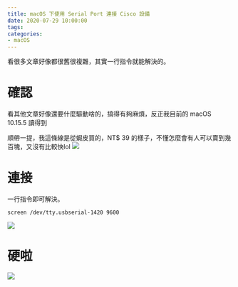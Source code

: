```yaml
---
title: macOS 下使用 Serial Port 連接 Cisco 設備
date: 2020-07-29 10:00:00
tags:
categories:
- macOS
---
```

看很多文章好像都很舊很複雜，其實一行指令就能解決的。
<!--more-->

# 確認
看其他文章好像還要什麼驅動啥的，搞得有夠麻煩，反正我目前的 macOS 10.15.5 讀得到
 
順帶一提，我這條線是從蝦皮買的，NT$ 39 的樣子，不懂怎麼會有人可以賣到幾百塊，又沒有比較快lol
![](macSerial_0.png)

# 連接
一行指令即可解決。
```
screen /dev/tty.usbserial-1420 9600
```
![](macSerial_1.png)

# 硬啦
![](macSerial_2.png)